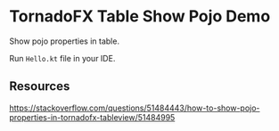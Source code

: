TornadoFX Table Show Pojo Demo
==============================

Show pojo properties in table.

Run `Hello.kt` file in your IDE.

Resources
---------

<https://stackoverflow.com/questions/51484443/how-to-show-pojo-properties-in-tornadofx-tableview/51484995>